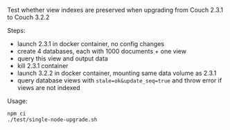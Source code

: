 Test whether view indexes are preserved when upgrading from Couch 2.3.1 to Couch 3.2.2

Steps:
- launch 2.3.1 in docker container, no config changes
- create 4 databases, each with 1000 documents + one view
- query this view and output data
- kill 2.3.1 container
- launch 3.2.2 in docker container, mounting same data volume as 2.3.1
- query database views with `stale=ok&update_seq=true` and throw error if views are not indexed

Usage:

```
npm ci
./test/single-node-upgrade.sh
```
